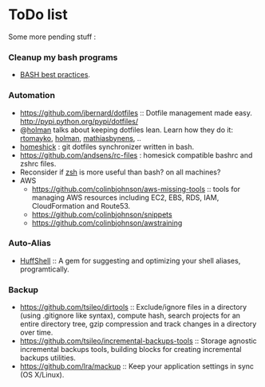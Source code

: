# ToDo list

Some more pending stuff :

### Cleanup my bash programs 
+ [BASH best practices](https://github.com/progrium/bashstyle).

### Automation
+ https://github.com/jbernard/dotfiles :: Dotfile management made easy. http://pypi.python.org/pypi/dotfiles/
+ @[holman](http://zachholman.com/2010/08/dotfiles-are-meant-to-be-forked/) talks about keeping dotfiles lean. Learn how they do it: [rtomayko](https://github.com/rtomayko/dotfiles), [holman](https://github.com/holman/dotfiles), [mathiasbynens](https://github.com/mathiasbynens/dotfiles), ..
+ [homeshick](https://github.com/andsens/homeshick) : git dotfiles synchronizer written in bash.
+ https://github.com/andsens/rc-files : homesick compatible bashrc and zshrc files.
+ Reconsider if [zsh](https://github.com/robbyrussell/oh-my-zsh) is more useful than bash? on all machines?
+ AWS
   + https://github.com/colinbjohnson/aws-missing-tools :: tools for managing AWS resources including EC2, EBS, RDS, IAM, CloudFormation and Route53.
   + https://github.com/colinbjohnson/snippets
   + https://github.com/colinbjohnson/awstraining

### Auto-Alias
   + [HuffShell](https://github.com/paulmars/huffshell) :: A gem for suggesting and optimizing your shell aliases, programtically. 

### Backup
+ https://github.com/tsileo/dirtools :: Exclude/ignore files in a directory (using .gitignore like syntax), compute hash, search projects for an entire directory tree, gzip compression and track changes in a directory over time.
+ https://github.com/tsileo/incremental-backups-tools :: Storage agnostic incremental backups tools, building blocks for creating incremental backups utilities. 
+ https://github.com/lra/mackup :: Keep your application settings in sync (OS X/Linux).

